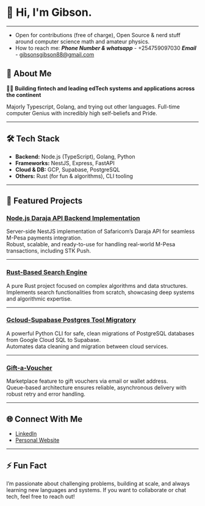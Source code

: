 # 👋 Hi, I'm Gibson.
---
- Open for contributions (free of charge), Open Source & nerd stuff around computer science math and amateur physics.
- How to reach me:
   ***Phone Number & whatsapp*** - +254759097030
   ***Email*** - gibsonsgibson88@gmail.com

## 🚀 About Me

🧑‍💻 **Building fintech and leading edTech systems and applications across the continent**

Majorly Typescript, Golang, and trying out other languages. Full-time computer Genius with incredibly high self-beliefs and Pride.

---

## 🛠️ Tech Stack

- **Backend:** Node.js (TypeScript), Golang, Python  
- **Frameworks:** NestJS, Express, FastAPI  
- **Cloud & DB:** GCP, Supabase, PostgreSQL  
- **Others:** Rust (for fun & algorithms), CLI tooling

---

## 🌟 Featured Projects

### [Node.js Daraja API Backend Implementation](https://github.com/Domains18/daraja-api-nestjs)
Server-side NestJS implementation of Safaricom’s Daraja API for seamless M-Pesa payments integration.  
Robust, scalable, and ready-to-use for handling real-world M-Pesa transactions, including STK Push.

---

### [Rust-Based Search Engine](https://github.com/Domains18/rust-search-engine)
A pure Rust project focused on complex algorithms and data structures.  
Implements search functionalities from scratch, showcasing deep systems and algorithmic expertise.

---

### [Gcloud-Supabase Postgres Tool Migratory](https://github.com/Domains18/gcloud-supabase-migratory)
A powerful Python CLI for safe, clean migrations of PostgreSQL databases from Google Cloud SQL to Supabase.  
Automates data cleaning and migration between cloud services.

---

### [Gift-a-Voucher](https://github.com/Domains18/gift-a-voucher)
Marketplace feature to gift vouchers via email or wallet address.  
Queue-based architecture ensures reliable, asynchronous delivery with robust retry and error handling.

---

## 🌐 Connect With Me

- [LinkedIn](https://www.linkedin.com/in/mainek88/)
- [Personal Website](https://domains18.vercel.app)

---

## ⚡ Fun Fact

I’m passionate about challenging problems, building at scale, and always learning new languages and systems. If you want to collaborate or chat tech, feel free to reach out!
